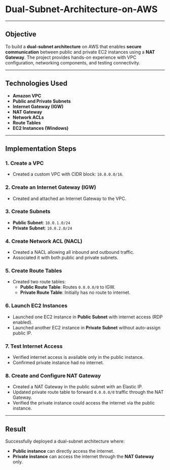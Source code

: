 # Dual-Subnet-Architecture-on-AWS

---

##  Objective

To build a **dual-subnet architecture** on AWS that enables **secure communication** between public and private EC2 instances using a **NAT Gateway**. The project provides hands-on experience with VPC configuration, networking components, and testing connectivity.

---

##  Technologies Used

- **Amazon VPC**
- **Public and Private Subnets**
- **Internet Gateway (IGW)**
- **NAT Gateway**
- **Network ACLs**
- **Route Tables**
- **EC2 Instances (Windows)**

---

##  Implementation Steps

### 1. Create a VPC
- Created a custom VPC with CIDR block: `10.0.0.0/16`.

### 2. Create an Internet Gateway (IGW)
- Created and attached an Internet Gateway to the VPC.

### 3. Create Subnets
- **Public Subnet**: `10.0.1.0/24`
- **Private Subnet**: `10.0.2.0/24`

### 4. Create Network ACL (NACL)
- Created a NACL allowing all inbound and outbound traffic.
- Associated it with both public and private subnets.

### 5. Create Route Tables
- Created two route tables:
  - **Public Route Table**: Routes `0.0.0.0/0` to IGW.
  - **Private Route Table**: Initially has no route to internet.

### 6. Launch EC2 Instances
- Launched one EC2 instance in **Public Subnet** with internet access (RDP enabled).
- Launched another EC2 instance in **Private Subnet** without auto-assign public IP.

### 7. Test Internet Access
- Verified internet access is available only in the public instance.
- Confirmed private instance had no internet.

### 8. Create and Configure NAT Gateway
- Created a NAT Gateway in the public subnet with an Elastic IP.
- Updated private route table to forward `0.0.0.0/0` traffic through the NAT Gateway.
- Verified the private instance could access the internet via the public instance.

---

##  Result

Successfully deployed a dual-subnet architecture where:
- **Public instance** can directly access the internet.
- **Private instance** can access the internet through the **NAT Gateway** only.




